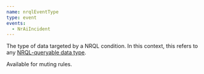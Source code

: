 ```yaml
---
name: nrqlEventType
type: event
events:
  - NrAiIncident
---
```


The type of data targeted by a NRQL condition. In this context, this refers to any [NRQL-queryable data type](/docs/query-data/nrql-new-relic-query-language/getting-started/introduction-nrql#what-you-can-query).

Available for muting rules.
